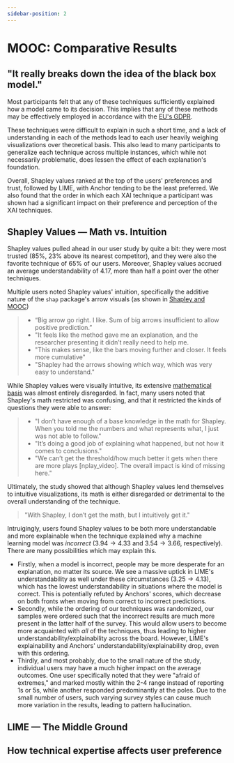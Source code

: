 ```yaml
---
sidebar-position: 2
---
```


# MOOC: Comparative Results

## "It really breaks down the idea of the black box model."
Most participants felt that any of these techniques sufficiently explained how a model came to its decision. This implies that any of these methods may be effectively employed in accordance with the [EU's GDPR](../Shapley%20Values//The%20EU's%20right%20to%20explainability.md).

These techniques were difficult to explain in such a short time, and a lack of understanding in each of the methods lead to each user heavily weighing visualizations over theoretical basis. This also lead to many participants to generalize each technique across multiple instances, which while not necessarily problematic, does lessen the effect of each explanation's foundation.

Overall, Shapley values ranked at the top of the users' preferences and trust, followed by LIME, with Anchor tending to be the least preferred.  We also found that the order in which each XAI technique a participant was shown had a significant impact on their preference and perception of the XAI techniques.


## Shapley Values — Math vs. Intuition
Shapley values pulled ahead in our user study by quite a bit: they were most trusted (85\%, 23\% above its nearest competitor), and they were also the favorite technique of 65\% of our users. Moreover, Shapley values accrued an average understandability of 4.17, more than half a point over the other techniques.

Multiple users noted Shapley values' intuition, specifically the additive nature of the ```shap``` package's arrow visuals (as shown in [Shapley and MOOC](../Shapley%20Values/Shapley%20and%20MOOC.md))
> - “Big arrow go right. I like. Sum of big arrows insufficient to allow positive prediction.”
> - "It feels like the method gave me an explanation, and the researcher presenting it didn’t really need to help me.
> - "This makes sense, like the bars moving further and closer. It feels more cumulative"
> - "Shapley had the arrows showing which way, which was very easy to understand."

While Shapley values were visually intuitive, its extensive [mathematical basis](../Shapley%20Values/Shapley's%20Math.md) was almost entirely disregarded. In fact, many users noted that Shapley's math restricted was confusing, and that it restricted the kinds of questions they were able to answer:
> - "I don’t have enough of a base knowledge in the math for Shapley. When you told me the numbers and what represents what, I just was not able to follow."
> - "It’s doing a good job of explaining what happened, but not how it comes to conclusions."
> - "We can’t get the threshold/how much better it gets when there are more plays [nplay_video]. The overall impact is kind of missing here."

Ultimately, the study showed that although Shapley values lend themselves to intuitive visualizations, its math is either disregarded or detrimental to the overall understanding of the technique.
> "With Shapley, I don’t get the math, but I intuitively get it."

Intruigingly, users found Shapley values to be both more understandable and more explainable when the technique explained why a machine learning model was *incorrect* ($3.94\rightarrow4.33$ and $3.54\rightarrow3.66$, respectively). There are many possibilities which may explain this.
-  Firstly, when a model is incorrect, people may be more desperate for an explanation, no matter its source. We see a massive uptick in LIME's understandability as well under these circumstances ($3.25\rightarrow4.13$), which has the lowest understandability in situations where the model is correct. This is potentially refuted by Anchors' scores, which decrease on both fronts when moving from correct to incorrect predictions.
- Secondly, while the ordering of our techniques was randomized, our samples were ordered such that the incorrect results are much more present in the latter half of the survey. This would allow users to become more acquainted with *all* of the techniques, thus leading to higher understandability/explainability across the board. However, LIME's explainability and Anchors' understandability/explainability drop, even with this ordering.
- Thirdly, and most probably, due to the small nature of the study, individual users may have a much higher impact on the average outcomes. One user specifically noted that they were "afraid of extremes," and marked mostly within the 2-4 range instead of reporting 1s or 5s, while another responded predominantly at the poles. Due to the small number of users, such varying survey styles can cause much more variation in the results, leading to pattern hallucination.


## LIME — The Middle Ground

## How technical expertise affects user preference
